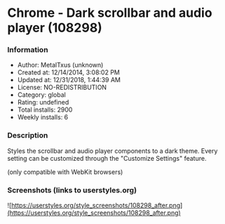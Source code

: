 # Chrome - Dark scrollbar and audio player (108298)

### Information
- Author: MetalTxus (unknown)
- Created at: 12/14/2014, 3:08:02 PM
- Updated at: 12/31/2018, 1:44:39 AM
- License: NO-REDISTRIBUTION
- Category: global
- Rating: undefined
- Total installs: 2900
- Weekly installs: 6


### Description
Styles the scrollbar and audio player components to a dark theme.
Every setting can be customized through the "Customize Settings" feature.

(only compatible with WebKit browsers)


### Screenshots (links to userstyles.org)
![https://userstyles.org/style_screenshots/108298_after.png](https://userstyles.org/style_screenshots/108298_after.png)


